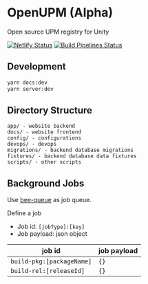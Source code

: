 # OpenUPM (Alpha)

Open source UPM registry for Unity

[![Netlify Status](https://api.netlify.com/api/v1/badges/5d66cc09-9f99-4b71-936a-317ee6a7b5d3/deploy-status)](https://app.netlify.com/sites/openupm/deploys)
[![Build Pipelines Status](https://dev.azure.com/openupm/openupm/_apis/build/status/openupm.openupm-pipelines?branchName=master)](https://dev.azure.com/openupm/openupm/_build/latest?definitionId=1&branchName=master)

## Development

```bash
yarn docs:dev
yarn server:dev
```

## Directory Structure

```
app/ - website backend
docs/ - website frontend
config/ - configurations
devops/ - devops
migrations/ - backend database migrations
fixtures/ - backend database data fixtures
scripts/ - other scripts
```

## Background Jobs

Use [bee-queue](https://github.com/bee-queue/bee-queue) as job queue.

Define a job

- Job id: `[jobType]:[key]`
- Job payload: json object

| job id                    | job payload |
| ------------------------- | ----------- |
| `build-pkg:[packageName]` | `{}`        |
| `build-rel:[releaseId]`   | `{}`        |
